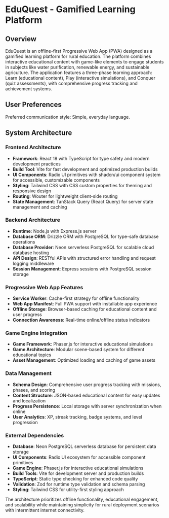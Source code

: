 # EduQuest - Gamified Learning Platform

## Overview

EduQuest is an offline-first Progressive Web App (PWA) designed as a gamified learning platform for rural education. The platform combines interactive educational content with game-like elements to engage students in subjects like water purification, renewable energy, and sustainable agriculture. The application features a three-phase learning approach: Learn (educational content), Play (interactive simulations), and Conquer (quiz assessments), with comprehensive progress tracking and achievement systems.

## User Preferences

Preferred communication style: Simple, everyday language.

## System Architecture

### Frontend Architecture
- **Framework**: React 18 with TypeScript for type safety and modern development practices
- **Build Tool**: Vite for fast development and optimized production builds
- **UI Components**: Radix UI primitives with shadcn/ui component system for accessible, customizable components
- **Styling**: Tailwind CSS with CSS custom properties for theming and responsive design
- **Routing**: Wouter for lightweight client-side routing
- **State Management**: TanStack Query (React Query) for server state management and caching

### Backend Architecture
- **Runtime**: Node.js with Express.js server
- **Database ORM**: Drizzle ORM with PostgreSQL for type-safe database operations
- **Database Provider**: Neon serverless PostgreSQL for scalable cloud database hosting
- **API Design**: RESTful APIs with structured error handling and request logging middleware
- **Session Management**: Express sessions with PostgreSQL session storage

### Progressive Web App Features
- **Service Worker**: Cache-first strategy for offline functionality
- **Web App Manifest**: Full PWA support with installable app experience
- **Offline Storage**: Browser-based caching for educational content and user progress
- **Connection Awareness**: Real-time online/offline status indicators

### Game Engine Integration
- **Game Framework**: Phaser.js for interactive educational simulations
- **Game Architecture**: Modular scene-based system for different educational topics
- **Asset Management**: Optimized loading and caching of game assets

### Data Management
- **Schema Design**: Comprehensive user progress tracking with missions, phases, and scoring
- **Content Structure**: JSON-based educational content for easy updates and localization
- **Progress Persistence**: Local storage with server synchronization when online
- **User Analytics**: XP, streak tracking, badge systems, and level progression

### External Dependencies

- **Database**: Neon PostgreSQL serverless database for persistent data storage
- **UI Components**: Radix UI ecosystem for accessible component primitives
- **Game Engine**: Phaser.js for interactive educational simulations
- **Build Tools**: Vite for development server and production builds
- **TypeScript**: Static type checking for enhanced code quality
- **Validation**: Zod for runtime type validation and schema parsing
- **Styling**: Tailwind CSS for utility-first styling approach

The architecture prioritizes offline functionality, educational engagement, and scalability while maintaining simplicity for rural deployment scenarios with intermittent internet connectivity.
